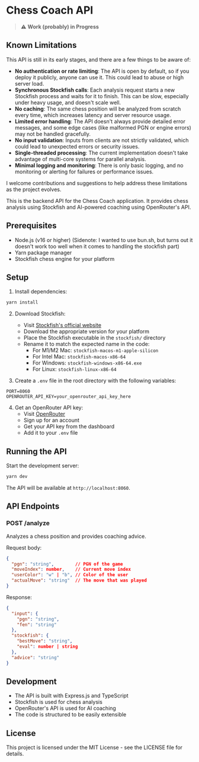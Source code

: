 # Chess Coach API

> ⚠️ **Work (probably) in Progress**

## Known Limitations

This API is still in its early stages, and there are a few things to be aware of:

- **No authentication or rate limiting**: The API is open by default, so if you deploy it publicly, anyone can use it. This could lead to abuse or high server load.
- **Synchronous Stockfish calls**: Each analysis request starts a new Stockfish process and waits for it to finish. This can be slow, especially under heavy usage, and doesn't scale well.
- **No caching**: The same chess position will be analyzed from scratch every time, which increases latency and server resource usage.
- **Limited error handling**: The API doesn't always provide detailed error messages, and some edge cases (like malformed PGN or engine errors) may not be handled gracefully.
- **No input validation**: Inputs from clients are not strictly validated, which could lead to unexpected errors or security issues.
- **Single-threaded processing**: The current implementation doesn't take advantage of multi-core systems for parallel analysis.
- **Minimal logging and monitoring**: There is only basic logging, and no monitoring or alerting for failures or performance issues.

I welcome contributions and suggestions to help address these limitations as the project evolves.

This is the backend API for the Chess Coach application. It provides chess analysis using Stockfish and AI-powered coaching using OpenRouter's API.

## Prerequisites

- Node.js (v16 or higher) (Sidenote: I wanted to use bun.sh, but turns out it doesn't work too well when it comes to handling the stockfish part)
- Yarn package manager
- Stockfish chess engine for your platform

## Setup

1. Install dependencies:
```bash
yarn install
```

2. Download Stockfish:
   - Visit [Stockfish's official website](https://stockfishchess.org/download/)
   - Download the appropriate version for your platform
   - Place the Stockfish executable in the `stockfish/` directory
   - Rename it to match the expected name in the code:
     - For M1/M2 Mac: `stockfish-macos-m1-apple-silicon`
     - For Intel Mac: `stockfish-macos-x86-64`
     - For Windows: `stockfish-windows-x86-64.exe`
     - For Linux: `stockfish-linux-x86-64`

3. Create a `.env` file in the root directory with the following variables:
```env
PORT=8060
OPENROUTER_API_KEY=your_openrouter_api_key_here
```

4. Get an OpenRouter API key:
   - Visit [OpenRouter](https://openrouter.ai/)
   - Sign up for an account
   - Get your API key from the dashboard
   - Add it to your `.env` file

## Running the API

Start the development server:
```bash
yarn dev
```

The API will be available at `http://localhost:8060`.

## API Endpoints

### POST /analyze
Analyzes a chess position and provides coaching advice.

Request body:
```json
{
  "pgn": "string",        // PGN of the game
  "moveIndex": number,    // Current move index
  "userColor": "w" | "b", // Color of the user
  "actualMove": "string"  // The move that was played
}
```

Response:
```json
{
  "input": {
    "pgn": "string",
    "fen": "string"
  },
  "stockfish": {
    "bestMove": "string",
    "eval": number | string
  },
  "advice": "string"
}
```

## Development

- The API is built with Express.js and TypeScript
- Stockfish is used for chess analysis
- OpenRouter's API is used for AI coaching
- The code is structured to be easily extensible

## License

This project is licensed under the MIT License - see the LICENSE file for details.
